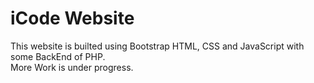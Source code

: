 # iCode Website
This website is builted using Bootstrap HTML, CSS and  JavaScript with some BackEnd of PHP.
<br>
More Work is under progress.
